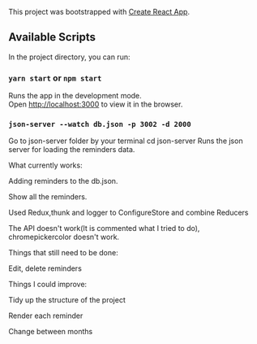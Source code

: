 This project was bootstrapped with [Create React App](https://github.com/facebook/create-react-app).

## Available Scripts

In the project directory, you can run:

### `yarn start` or `npm start`

Runs the app in the development mode.<br />
Open [http://localhost:3000](http://localhost:3000) to view it in the browser.

### `json-server --watch db.json -p 3002 -d 2000`

Go to json-server folder by your terminal
cd json-server
Runs the json server for loading the reminders data.<br />


What currently works:

Adding reminders to the db.json.

Show all the reminders.

Used Redux,thunk and logger to ConfigureStore
and combine Reducers

The API doesn't work(It is commented what I tried to do), chromepickercolor doesn't work.

Things that still need to be done:


Edit, delete reminders


Things I could improve:


Tidy up the structure of the project

Render each reminder

Change between months
